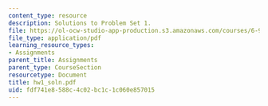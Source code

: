 ```yaml
---
content_type: resource
description: Solutions to Problem Set 1.
file: https://ol-ocw-studio-app-production.s3.amazonaws.com/courses/6-973-communication-system-design-spring-2006/fdf741e8588c4c02bc1c1c060e857015_hw1_soln.pdf
file_type: application/pdf
learning_resource_types:
- Assignments
parent_title: Assignments
parent_type: CourseSection
resourcetype: Document
title: hw1_soln.pdf
uid: fdf741e8-588c-4c02-bc1c-1c060e857015
---
```

